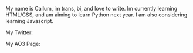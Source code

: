 My name is Callum, im trans, bi, and love to write. Im currently learning HTML/CSS, and am aiming to learn Python next year.
I am also considering learning Javascript.

My Twitter: 

My AO3 Page:
